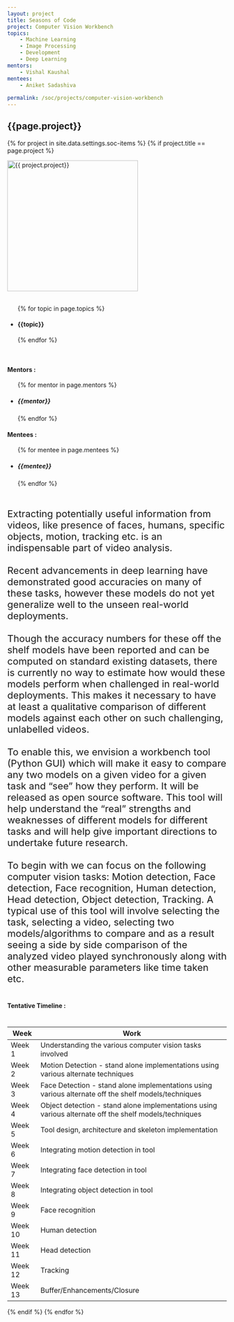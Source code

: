 ```yaml
---
layout: project
title: Seasons of Code
project: Computer Vision Workbench
topics:
    - Machine Learning
    - Image Processing
    - Development
    - Deep Learning
mentors:
    - Vishal Kaushal 
mentees:
    - Aniket Sadashiva
    
permalink: /soc/projects/computer-vision-workbench
---
```


<h2 class="display1 m-3 p-3 text-center">{{page.project}}</h2>

{% for project in site.data.settings.soc-items %}
{% if project.title == page.project %}
<div>
    <img src="{{ site.baseurl }}/{{ project.image }}"  width = "300" height="300" alt="{{ project.project}}" class="border rounded img-soc">
</div>
<div>
    <br>
    <ul>
        {% for topic in page.topics %}
        <li><h4 class="text-primary text-center">{{topic}}</h4></li>
        {% endfor %}
    </ul>
    <br>
    <h4 class="display3  ">Mentors :</h4> 
    <ul>
        {% for mentor in page.mentors %}
        <li><h5 class=" ">{{mentor}}</h5></li>
        {% endfor %}
    </ul>
    <h4 class="display3  ">Mentees :</h4> 
    <ul>
        {% for mentee in page.mentees %}
        <li><h5 class="">{{mentee}}</h5></li>
        {% endfor %}
    </ul>
</div>
<div>
    <p class="display3" style = "font-size:22px;" >
        <br>
        Extracting potentially useful information from videos, like presence of faces, humans, specific objects, motion, tracking etc. is an indispensable part of video analysis.
        <br><br>
        Recent advancements in deep learning have demonstrated good accuracies on many of these tasks, however these models do not yet generalize well to the unseen real-world deployments.
        <br><br>
        Though the accuracy numbers for these off the shelf models have been reported and can be computed on standard existing datasets, there is currently no way to estimate how would these models perform when challenged in real-world deployments. This makes it necessary to have at least a qualitative comparison of different models against each other on such challenging, unlabelled videos.
        <br><br>
        To enable this, we envision a workbench tool (Python GUI) which will make it easy to compare any two models on a given video for a given task and “see” how they perform. It will be released as open source software. This tool will help understand the “real” strengths and weaknesses of different models for different tasks and will help give important directions to undertake future research.
        <br><br>
        To begin with we can focus on the following computer vision tasks: Motion detection, Face detection, Face recognition, Human detection, Head detection, Object detection, Tracking. A typical use of this tool will involve selecting the task, selecting a video, selecting two models/algorithms to compare and as a result seeing a side by side comparison of the analyzed video played synchronously along with other measurable parameters like time taken etc.
    </p>
</div>
<div>
    <h4 class="display3" style="margin:40px 0px 40px 0px;">Tentative Timeline :</h4>
    <table class="table table-striped">
    <thead>
        <tr>
        <th>Week</th>
        <th>Work</th>
        </tr>
    </thead>
    <tbody>
        <tr>
        <td  >Week 1</td>
        <td>Understanding the various computer vision tasks involved</td>
    </tr>
    <tr>
      <td>Week 2</td>
      <td>Motion Detection - stand alone implementations using various alternate techniques</td>
    </tr>
    <tr>
      <td>Week 3</td>
      <td>Face Detection - stand alone implementations using various alternate off the shelf models/techniques</td>
    </tr>
    <tr>
      <td>Week 4</td>
      <td>Object detection - stand alone implementations using various alternate off the shelf models/techniques</td>
    </tr>
    <tr>
      <td>Week 5</td>
      <td>Tool design, architecture and skeleton implementation</td>
    </tr>
    <tr>
      <td>Week 6</td>
      <td>Integrating motion detection in tool</td>
    </tr>
    <tr>
      <td>Week 7</td>
      <td>Integrating face detection in tool</td>
    </tr>
    <tr>
      <td>Week 8</td>
      <td>Integrating object detection in tool</td>
    </tr>
    <tr>
      <td>Week 9</td>
      <td>Face recognition</td>
    </tr>
    <tr>
      <td>Week 10</td>
      <td>Human detection</td>
    </tr>
    <tr>
      <td>Week 11</td>
      <td>Head detection</td>
    </tr>
    <tr>
      <td>Week 12</td>
      <td>Tracking</td>
    </tr>
    <tr>
      <td>Week 13</td>
      <td>Buffer/Enhancements/Closure</td>
    </tr>
    </tbody>
    </table>
</div>
{% endif %}
{% endfor %}
